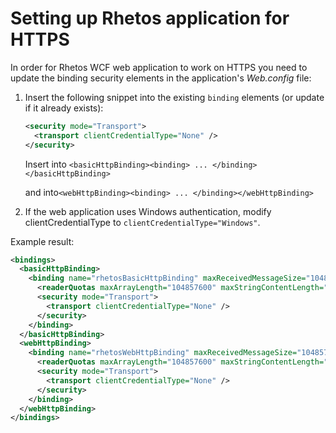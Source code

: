 # Setting up Rhetos application for HTTPS

In order for Rhetos WCF web application to work on HTTPS you need to update
the binding security elements in the application's *Web.config* file:

1. Insert the following snippet into the existing `binding` elements (or update if it already exists):

    ```XML
    <security mode="Transport">
      <transport clientCredentialType="None" />
    </security>
    ```

   Insert into `<basicHttpBinding><binding> ... </binding></basicHttpBinding>`

   and into`<webHttpBinding><binding> ... </binding></webHttpBinding>`

2. If the web application uses Windows authentication,
   modify clientCredentialType to `clientCredentialType="Windows"`.

Example result:

```XML
<bindings>
  <basicHttpBinding>
    <binding name="rhetosBasicHttpBinding" maxReceivedMessageSize="104857600">
      <readerQuotas maxArrayLength="104857600" maxStringContentLength="104857600" />
      <security mode="Transport">
        <transport clientCredentialType="None" />
      </security>
    </binding>
  </basicHttpBinding>
  <webHttpBinding>
    <binding name="rhetosWebHttpBinding" maxReceivedMessageSize="104857600">
      <readerQuotas maxArrayLength="104857600" maxStringContentLength="104857600" />
      <security mode="Transport">
        <transport clientCredentialType="None" />
      </security>
    </binding>
  </webHttpBinding>
</bindings>
```
